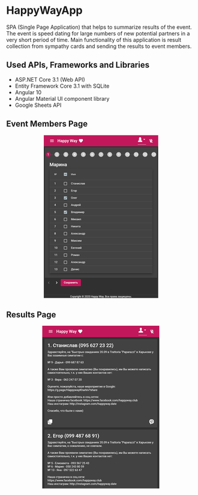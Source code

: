 # HappyWayApp

SPA (Single Page Application) that helps to summarize results of the event. The event is speed dating for large numbers of new potential partners in a very short period of time. Main functionality of this application is result collection from sympathy cards and sending the results to event members.

## Used APIs, Frameworks and Libraries
  * ASP.NET Core 3.1 (Web API)
  * Entity Framework Core 3.1 with SQLite
  * Angular 10
  * Angular Material UI component library
  * Google Sheets API

## Event Members Page
<p align="center">
 <img src="Screenshots/Event_Members_Page.png" alt="Event Members Page" />
</p>

## Results Page
<p align="center">
 <img src="Screenshots/Results_Page.png" alt="Results Page" />
</p>
